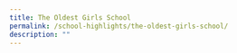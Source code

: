 ```yaml
---
title: The Oldest Girls School
permalink: /school-highlights/the-oldest-girls-school/
description: ""
---
```

